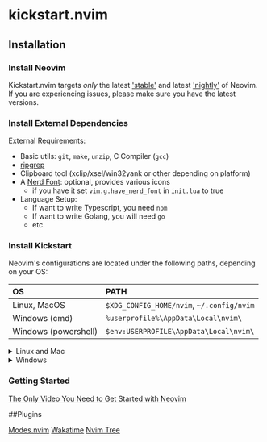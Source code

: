 # kickstart.nvim

## Installation

### Install Neovim

Kickstart.nvim targets *only* the latest
['stable'](https://github.com/neovim/neovim/releases/tag/stable) and latest
['nightly'](https://github.com/neovim/neovim/releases/tag/nightly) of Neovim.
If you are experiencing issues, please make sure you have the latest versions.

### Install External Dependencies

External Requirements:
- Basic utils: `git`, `make`, `unzip`, C Compiler (`gcc`)
- [ripgrep](https://github.com/BurntSushi/ripgrep#installation)
- Clipboard tool (xclip/xsel/win32yank or other depending on platform)
- A [Nerd Font](https://www.nerdfonts.com/): optional, provides various icons
  - if you have it set `vim.g.have_nerd_font` in `init.lua` to true
- Language Setup:
  - If want to write Typescript, you need `npm`
  - If want to write Golang, you will need `go`
  - etc.

### Install Kickstart

Neovim's configurations are located under the following paths, depending on your OS:

| OS | PATH |
| :- | :--- |
| Linux, MacOS | `$XDG_CONFIG_HOME/nvim`, `~/.config/nvim` |
| Windows (cmd)| `%userprofile%\AppData\Local\nvim\` |
| Windows (powershell)| `$env:USERPROFILE\AppData\Local\nvim\` |


<details><summary> Linux and Mac </summary>
  
```
rm -rf ~/.config/nvim/ && rm -rf ~/.local/share/nvim/
```

<details><summary>Ubuntu Install Steps</summary>

```
sudo add-apt-repository ppa:neovim-ppa/unstable -y
sudo apt update
sudo apt install make gcc ripgrep unzip git xclip neovim
```
</details>
<details><summary>Debian Install Steps</summary>

```
sudo apt update
sudo apt install make gcc ripgrep unzip git xclip curl

# Now we install nvim
curl -LO https://github.com/neovim/neovim/releases/latest/download/nvim-linux64.tar.gz
sudo rm -rf /opt/nvim-linux64
sudo mkdir -p /opt/nvim-linux64
sudo chmod a+rX /opt/nvim-linux64
sudo tar -C /opt -xzf nvim-linux64.tar.gz

# make it available in /usr/local/bin, distro installs to /usr/bin
sudo ln -sf /opt/nvim-linux64/bin/nvim /usr/local/bin/
```
</details>
<details><summary>Fedora Install Steps</summary>

```
sudo dnf install -y gcc make git ripgrep fd-find unzip neovim
```
</details>

<details><summary>Arch Install Steps</summary>

```
sudo pacman -S --noconfirm --needed gcc make git ripgrep fd unzip neovim
```
</details>


```sh
git clone https://github.com/meyu-sys/meyu.nvim.git "${XDG_CONFIG_HOME:-$HOME/.config}"/nvim
```

</details>

<details><summary> Windows </summary>
  
  <details><summary>Windows with gcc/make using chocolatey</summary>
    
  1. install [chocolatey](https://chocolatey.org/install)
  either follow the instructions on the page or use winget,
  run in cmd as **admin**:
  ```
  winget install --accept-source-agreements chocolatey.chocolatey
  ```
  
  2. install all requirements using choco, exit previous cmd and
  open a new one so that choco path is set, and run in cmd as **admin**:
  ```
  choco install -y neovim git ripgrep wget fd unzip gzip mingw make
  ```
  </details>

```
git clone https://github.com/meyu-sys/meyu.nvim.git $env:USERPROFILE\AppData\Local\nvim\
```

</details>

### Getting Started

[The Only Video You Need to Get Started with Neovim](https://youtu.be/m8C0Cq9Uv9o)


##Plugins

[Modes.nvim](https://github.com/mvllow/modes.nvim)
[Wakatime](https://github.com/wakatime/vim-wakatime)
[Nvim Tree](https://github.com/nvim-tree/nvim-tree.lua)
